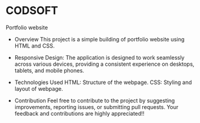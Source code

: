 # CODSOFT
Portfolio website

* Overview
  This project is a simple building of portfolio website using HTML and CSS. 

* Responsive Design:
  The application is designed to work seamlessly across various devices, providing a consistent experience on desktops, tablets, and mobile phones.

* Technologies Used
  HTML: Structure of the webpage.
  CSS: Styling and layout of webpage.

* Contribution
  Feel free to contribute to the project by suggesting improvements, reporting issues, or submitting pull requests. 
  Your feedback and contributions are highly appreciated!!

